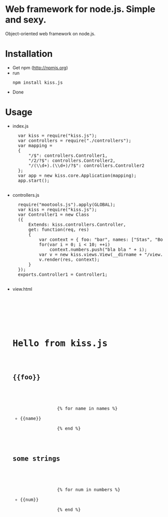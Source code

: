 # Web framework for node.js. Simple and sexy.

Object-oriented web framework on node.js.

# Installation

* Get npm (http://npmjs.org)
* run <pre>npm install kiss.js</pre>
* Done

# Usage

* index.js
	<pre>
	var kiss = require("kiss.js");
	var controllers = require("./controllers");
	var mapping = 
	{
		"/$": controllers.Controller1,
		"/2/?$": controllers.Controller2,
		"/(\\d+).(\\d+)/?$": controllers.Controller2
	};
	var app = new kiss.core.Application(mapping);
	app.start();
	</pre>
* controllers.js
	<pre>
	require("mootools.js").apply(GLOBAL);
	var kiss = require("kiss.js");
	var Controller1 = new Class
	({
		Extends: kiss.controllers.Controller,	
		get: function(req, res)
		{
			var context = { foo: "bar", names: ["Stas", "Boris"], numbers: [] };
			for(var i = 0; i < 10; ++i)
				context.numbers.push("bla bla " + i);
			var v = new kiss.views.View(__dirname + "/view.html");
			v.render(res, context);
		}
	});
	exports.Controller1 = Controller1;
	</pre>
* view.html
	<pre>
	<html>
		<head>
		<meta charset="UTF-8"/>
		</head>
		<body>
		<h1>Hello from kiss.js</h1>
		<h2>{{foo}}</h2>
		    <ul>
		        {% for name in names %}
		        <li>{{name}}</li>
		        {% end %}
		    </ul>
		    <h2>some strings</h2>
		    <ul>
		        {% for num in numbers %}
		        <li>{{num}}</li>
		        {% end %}
		    </ul>
		</body>
	</html>
	</pre>
